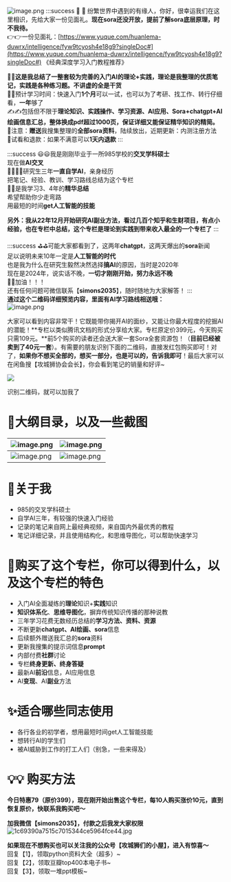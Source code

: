 ![image.png](https://cdn.nlark.com/yuque/0/2024/png/21688751/1708398391990-7b6c7df6-e884-4e02-85db-fff4008c9068.png#averageHue=%23464646&clientId=uf9fb2ed2-cd9b-4&from=paste&height=992&id=u625e4d19&originHeight=1983&originWidth=3000&originalType=binary&ratio=2&rotation=0&showTitle=false&size=2235951&status=done&style=none&taskId=u5ea3d186-3a6c-4f1e-8e19-3d4ddfaec3e&title=&width=1500)
:::success
🎯 🎯 纷繁世界中遇到的有缘人，你好，很幸运我们在这里相识，先给大家一份见面礼。**现在sora还没开放，提前了解sora底层原理，时不我待。**<br />👉👉一份见面礼：[https://www.yuque.com/huanlema-duwrx/intelligence/fyw9tcyosh4e18g9?singleDoc#](https://www.yuque.com/huanlema-duwrx/intelligence/fyw9tcyosh4e18g9?singleDoc#) 《经典深度学习入门教程推荐》

🦾🦾**这是我总结了一整套较为完善的入门AI的理论+实践，理论是我整理的优质笔记，实践是各种练习题。不讲虚的全是干货**<br />🦾🦾预计学习时间：快速入门**1个月**可以一试，也可以为了考研、找工作、转行仔细看，**一年**够了<br />✍️✍️包括但不限于**理论知识、实践操作、学习资源、AI应用、Sora+chatgpt+AI绘画信息汇总，整体换成pdf超过1000页，保证详细又能保证精华知识的精简。**<br />👀注意：**赠送**我搜集整理的**全部sora资料**，陆续放出，近期更新：内测注册方法<br />👀试看和退款：如果不满意可以**1天内退款**
:::

:::success
😃😃我是刚刚毕业于一所985学校的**交叉学科硕士**<br />现在做**AI交叉**<br />🤸‍♂️🤸‍♂️研究生三年**一直自学AI**，亲身经历<br />把笔记、经验、教训、学习路线总结为这个专栏<br />💟💟是我学习3、4年的**精华总结**<br />希望帮助你少走弯路<br />用最短的时间**get人工智能的技能**

**另外：我从22年12月开始研究AI副业方法，看过几百个知乎和生财项目，有点小经验，也在专栏中总结，这个专栏是理论到实践到带来收入最全的一个专栏了**
:::

:::success
⛳️⛳️可能大家都看到了，这两年**chatgpt**，这两天爆出的**sora**新闻<br />足以说明未来10年一定是**人工智能的时代**<br />也是我为什么在研究生毅然决然选择**搞AI**的原因，当时是2020年<br />现在是2024年，说实话不晚，**一切才刚刚开始，努力永远不晚**<br />🔆🔆加油！！！<br />还有任何问题可微信联系【**simons2035**】，随时随地为大家解答！
:::
 <br />**通过这个二维码详细预览内容，里面有AI学习路线相送哦：**<br />![image.png](https://cdn.nlark.com/yuque/0/2024/png/21688751/1711466030367-b3db9d58-82bd-41ac-93bc-b51f37d351a8.png#averageHue=%23a3a3a3&clientId=u1dae8aaa-fcdc-4&from=paste&height=214&id=u187320db&originHeight=268&originWidth=266&originalType=binary&ratio=1.25&rotation=0&showTitle=false&size=24758&status=done&style=none&taskId=u04050501-3ba8-4f4f-b4d4-06ccf262168&title=&width=212.8)

大家可以看到内容非常干！它既能带你揭开AI的面纱，又能让你最大程度的挖掘AI的潜能！**专栏以类似腾讯文档的形式分享给大家。专栏原定价399元，今天购买只需109元。**前5个购买的读者还会送大家一套Sora全套资源包！（**目前已经被卖到了40元一套**）。有需要的朋友识别下面的二维码，直接发红包购买即可！对了，**如果你不想买全部的，想买一部分，也是可以的，告诉我即可**！最后大家可以在闲鱼搜【攻城狮协会会长】，你会看到笔记的销量和好评~

![](https://cdn.nlark.com/yuque/0/2024/jpeg/21688751/1711460576485-f7b48158-8fa1-4db4-b6b4-60b1d6ab0e67.jpeg#averageHue=%23aaaaaa&clientId=uaf7e93fb-823c-4&from=paste&height=385&id=t7Uq0&originHeight=711&originWidth=709&originalType=url&ratio=1.25&rotation=0&showTitle=false&status=done&style=none&taskId=ucca59f9d-7e01-490a-89d1-f87359e8a5a&title=&width=384)

识别二维码，就可以加我了
<a name="thlxv"></a>
# 🔖大纲目录，以及一些截图

| ![image.png](https://cdn.nlark.com/yuque/0/2024/png/21688751/1711466176897-fac80a4c-3951-4967-a0e5-3b403c4b1e2b.png#averageHue=%23f7f7f7&clientId=u978d1985-b72f-4&from=paste&height=659&id=u95c408cd&originHeight=824&originWidth=510&originalType=binary&ratio=1.25&rotation=0&showTitle=false&size=54928&status=done&style=none&taskId=u9aaf48ae-aaac-4b54-92e1-45c742fe9e0&title=&width=408) | ![image.png](https://cdn.nlark.com/yuque/0/2024/png/21688751/1711466263823-38d7f373-94f6-4aac-b65a-7ff99d1e8138.png#averageHue=%23fafafa&clientId=u978d1985-b72f-4&from=paste&height=836&id=ubc31dbfe&originHeight=1045&originWidth=507&originalType=binary&ratio=1.25&rotation=0&showTitle=false&size=45721&status=done&style=none&taskId=u8c0530c1-9b21-47d4-93fb-a3104b4766e&title=&width=405.6) |
| --- | --- |
| ![image.png](https://cdn.nlark.com/yuque/0/2024/png/21688751/1711466285023-dd9ff734-1379-4faa-9826-cafcd8ce1ed3.png#averageHue=%23f9f9f9&clientId=u978d1985-b72f-4&from=paste&height=609&id=u1bc3c4af&originHeight=761&originWidth=497&originalType=binary&ratio=1.25&rotation=0&showTitle=false&size=37594&status=done&style=none&taskId=u98885a26-5e76-4afd-8224-67d33706e0f&title=&width=397.6) | ![image.png](https://cdn.nlark.com/yuque/0/2024/png/21688751/1711466306097-bd2bb4b8-3b89-4879-bb4b-b2dae1a5835a.png#averageHue=%23fafafa&clientId=u978d1985-b72f-4&from=paste&height=784&id=u1a556b28&originHeight=980&originWidth=465&originalType=binary&ratio=1.25&rotation=0&showTitle=false&size=43778&status=done&style=none&taskId=u1e1787ca-17fd-429f-851c-3e7c503d030&title=&width=372) |



<a name="klgWY"></a>
# 🔆关于我

- 985的交叉学科硕士
- 自学AI三年，有较强的快速入门经验
- 记录的笔记来自网上最经典视频，来自国内外最优秀的教程
- 笔记详细记录，并且使用结构化，和思维导图化，可以帮助快速学习

<a name="krovp"></a>
# 🎈购买了这个专栏，你可以得到什么，以及这个专栏的特色

- 入门AI全面凝练的**理论**知识+**实践**知识
- **知识体系化**、**思维导图化**，摒弃传统知识传播的那种说教
- 三年学习花费无数经历总结的**学习方法、资料、资源**
- 不断更新**chatgpt、AI绘画、sora**信息
- 后续额外赠送我汇总的**sora**资料
- 更新我搜集的提示词信息**prompt**
- 内部付费**社群**讨论
- 专栏**终身更新、终身答疑**
- 最新AI**前沿**信息，AI应用信息
- AI**变现**、AI**副业**方法

<a name="pkUxX"></a>
# ✨适合哪些同志使用

- 各行各业的初学者，想用最短时间get人工智能技能
- 想转行AI的学生们
- 被AI威胁到工作的打工人们（别急，一些来得及）

<a name="xi6gu"></a>
# 💡💡 购买方法
**今日特惠79（原价399），现在刚开始出售这个专栏，每10人购买涨价10元，直到恢复原价，快联系我购买吧～**

**加我微信【simons2035】，付款之后我发大家权限**<br />![1c69390a7515c7015344ce5964fce44.jpg](https://cdn.nlark.com/yuque/0/2024/jpeg/21688751/1711376551925-6003fb57-cfc5-4a77-93b0-d8d945054e2e.jpeg#averageHue=%23f8fdf9&clientId=ubcd3830d-6866-4&from=drop&height=500&id=TwK1V&originHeight=1466&originWidth=1074&originalType=binary&ratio=1.25&rotation=0&showTitle=false&size=124029&status=done&style=none&taskId=u9c2774ba-8f0a-412f-9667-70fa61aaf99&title=&width=366)

**如果现在不想购买也可以关注我的公众号【攻城狮们的小屋】，进入有惊喜～**<br />回复【1】，领取python资料大全（超多）~<br />回复【2】，领取豆瓣top400本电子书~<br />回复【3】，领取一堆ppt模板~


<a name="P2guX"></a>
# 
